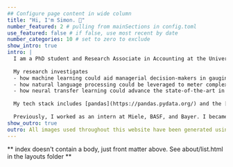 ```yaml
---
## Configure page content in wide column
title: "Hi, I'm Simon. 👋"
number_featured: 2 # pulling from mainSections in config.toml
use_featured: false # if false, use most recent by date
number_categories: 10 # set to zero to exclude
show_intro: true
intro: |
  I am a PhD student and Research Associate in Accounting at the University of Münster. I am engaged in various [research projects](/research) that all share a common ground: **Data Science**. I enjoy deep work, hard problems, and alternating between R and Python to harness the best of both worlds.
  
  My research investigates
  - how machine learning could aid managerial decision-makers in gauging accounting estimates,
  - how natural language processing could be leveraged to meter complex phenomenons in firms' capital market communications with financial analysts, and
  - how neural transfer learning could advance the state-of-the-art in textual analysis in Accounting Research.
  
  My tech stack includes [pandas](https://pandas.pydata.org/) and the [tidyverse](https://www.tidyverse.org/) for tabular data wrangling, [ggplot2](https://ggplot2.tidyverse.org/) for data visualisation, [rvest](https://rvest.tidyverse.org/) for web scraping, [gensim](https://radimrehurek.com/gensim/), [prodigy](https://prodi.gy/), and [spacy](https://spacy.io/) for NLP and data annotation, [tidymodels](https://www.tidymodels.org/), [sklearn](https://scikit-learn.org/stable/), and [DALEX](https://dalex.drwhy.ai/) for machine learning, [pytorch](https://pytorch.org/) and [transformers](https://huggingface.co/docs/transformers/index) for deep learning, [rmarkdown](https://rmarkdown.rstudio.com/), [xaringan](https://github.com/yihui/xaringan), and [Jupyter Notebooks](https://jupyter.org/) for literate coding, and [Git](https://git-scm.com/)+[GitHub](https://github.com/) for version control.
  
  Previously, I worked as an intern at Miele, BASF, and Bayer. I became acquainted with different facets of the Accounting & Finance function in international corporates.
show_outro: true
outro: All images used throughout this website have been generated using [dream](https://app.wombo.art/) GAN.
---
```


\*\* index doesn't contain a body, just front matter above. See about/list.html in the layouts folder \*\*
